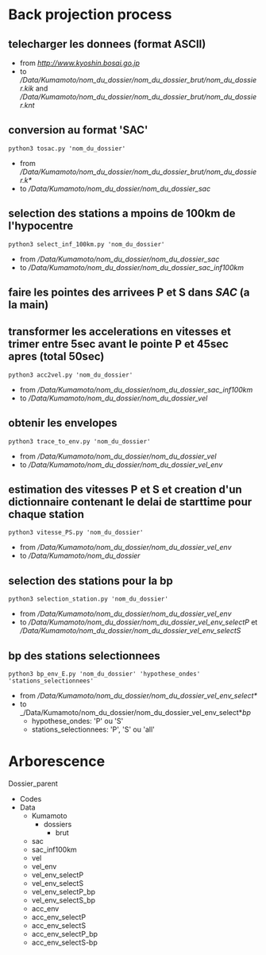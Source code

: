 # Back projection process

## telecharger les donnees (format ASCII)

- from _http://www.kyoshin.bosai.go.jp_
- to _/Data/Kumamoto/nom_du_dossier/nom_du_dossier_brut/nom_du_dossier.kik_ and _/Data/Kumamoto/nom_du_dossier/nom_du_dossier_brut/nom_du_dossier.knt_

## conversion au format 'SAC'

`python3 tosac.py 'nom_du_dossier'` 
- from _/Data/Kumamoto/nom_du_dossier/nom_du_dossier_brut/nom_du_dossier.k*_
- to _/Data/Kumamoto/nom_du_dossier/nom_du_dossier_sac_

## selection des stations a mpoins de 100km de l'hypocentre

`python3 select_inf_100km.py 'nom_du_dossier'`
- from _/Data/Kumamoto/nom_du_dossier/nom_du_dossier_sac_
- to _/Data/Kumamoto/nom_du_dossier/nom_du_dossier_sac_inf100km_

## faire les pointes des arrivees P et S dans _SAC_ (a la main)

## transformer les accelerations en vitesses et trimer entre 5sec avant le pointe P et 45sec apres (total 50sec)

`python3 acc2vel.py 'nom_du_dossier'` 
- from _/Data/Kumamoto/nom_du_dossier/nom_du_dossier_sac_inf100km_
- to _/Data/Kumamoto/nom_du_dossier/nom_du_dossier_vel_

## obtenir les envelopes

`python3 trace_to_env.py 'nom_du_dossier'`
- from _/Data/Kumamoto/nom_du_dossier/nom_du_dossier_vel_
- to _/Data/Kumamoto/nom_du_dossier/nom_du_dossier_vel_env_

## estimation des vitesses P et S et creation d'un dictionnaire contenant le delai de starttime pour chaque station

`python3 vitesse_PS.py 'nom_du_dossier'`
- from _/Data/Kumamoto/nom_du_dossier/nom_du_dossier_vel_env_
- to _/Data/Kumamoto/nom_du_dossier_

## selection des stations pour la bp

`python3 selection_station.py 'nom_du_dossier'`
- from _/Data/Kumamoto/nom_du_dossier/nom_du_dossier_vel_env_
- to _/Data/Kumamoto/nom_du_dossier/nom_du_dossier_vel_env_selectP_ et _/Data/Kumamoto/nom_du_dossier/nom_du_dossier_vel_env_selectS_

## bp des stations selectionnees

`python3 bp_env_E.py 'nom_du_dossier' 'hypothese_ondes' 'stations_selectionnees'`
- from _/Data/Kumamoto/nom_du_dossier/nom_du_dossier_vel_env_select*_
- to _/Data/Kumamoto/nom_du_dossier/nom_du_dossier_vel_env_select*_bp_
   - hypothese_ondes: 'P' ou 'S'
   - stations_selectionnees: 'P', 'S' ou 'all'

# Arborescence

Dossier_parent
- Codes
- Data
   - Kumamoto
      - dossiers
      	- brut
	- sac
	- sac_inf100km
	- vel
	- vel_env
	- vel_env_selectP
	- vel_env_selectS
	- vel_env_selectP_bp
	- vel_env_selectS_bp
	- acc_env
	- acc_env_selectP
	- acc_env_selectS
	- acc_env_selectP_bp
	- acc_env_selectS-bp
